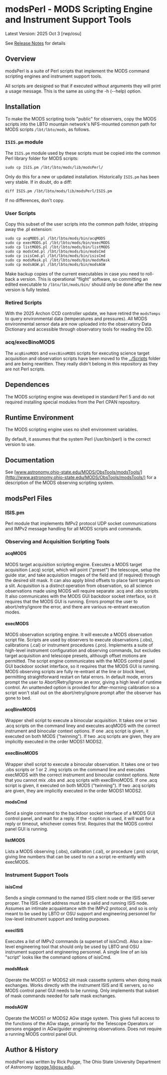 # modsPerl - MODS Scripting Engine and Instrument Support Tools

Latest Version: 2025 Oct 3 [rwp/osu]

See [Release Notes](releases.md) for details

## Overview

modsPerl is a suite of Perl scripts that implement the MODS command
scripting engines and instrument support tools.

All scripts are designed so that if executed without arguments they
will print a usage message.  This is the same as using the -h (--help)
option.

## Installation

To make the MODS scripting tools "public" for observers, copy the
MODS scripts into the LBTO mountain network's NFS-mounted
common path for MODS scripts `/lbt/lbto/mods`, as follows.

### `ISIS.pm` module

The `ISIS.pm` module used by these scripts must be copied into the
common Perl library folder for MODS scripts:
```
sudo cp ISIS.pm /lbt/lbto/mods/lib/modsPerl/
```
Only do this for a new or updated installation.  Historically
`ISIS.pm` has been very stable. If in doubt, do a diff:
```
diff ISIS.pm /lbt/lbto/mods/lib/modsPerl/ISIS.pm
```
If no differences, don't copy.

### User Scripts

Copy this subset of the user scripts into the common path folder, stripping
away the .pl extension:
```
sudo cp acqMODS.pl /lbt/lbto/mods/bin/acqMODS
sudo cp execMODS.pl /lbt/lbto/mods/bin/execMODS
sudo cp listMODS.pl /lbt/lbto/mods/bin/listMODS
sudo cp modsCmd.pl /lbt/lbto/mods/bin/modsCmd
sudo cp isisCmd.pl /lbt/lbto/mods/bin/isisCmd
sudo cp modsMask.pl /lbt/lbto/mods/bin/modsMask
sudo cp modsAGW.pl /lbt/lbto/mods/bin/modsAGW
```
Make backup copies of the current executables in case you need to
roll-back a version.  This is operational "flight" software, so
committing an edited executable to `/lbto/lbt/mods/bin/` should only
be done after the new version is fully tested.

### Retired Scripts

With the 2025 Archon CCD controller update, we have retired the
`modsTemps` to query environmental data (temperatures and pressures).
All MODS environmental sensor data are now uploaded into the
observatory Data Dictionary and accessible through observatory tools
for reading the DD.

### acq/execBinoMODS

The `acqBinoMODS` and `execBinoMODS` scripts for executing science target
acquisition and observation scripts have been moved to the [../Scripts](Scripts)
folder and are being rewritten.  They really didn't belong in this repository
as they are not Perl scripts.

## Dependences

The MODS scripting engine was developed in standard Perl 5 and do not
required installing special modules from the Perl CPAN repository.

## Runtime Environment

The MODS scripting engine uses no shell environment variables.

By default, it assumes that the system Perl (/usr/bin/perl) is the
correct version to use.

## Documentation

See
[www.astronomy.ohio-state.edu/MODS/ObsTools/modsTools/](http://www.astronomy.ohio-state.edu/MODS/ObsTools/modsTools/)
for a description of the MODS observing scripting system.

## modsPerl Files

### ISIS.pm

Perl module that implements IMPv2 protocol UDP socket communications
and IMPv2 message handling for all MODS scripts and commands.

### Observing and Acquisition Scripting Tools

#### acqMODS

MODS target acquisition scripting engine.  Executes a MODS target
acquisition (.acq) script, which will point ("preset") the telescope,
setup the guide star, and take acquisition images of the field and (if
required) through the desired slit mask.  It can also apply blind
offsets to place faint targets on a slit.  Acquisition is a distinct
operation from observation, so all science observations made using
MODS will require separate .acq and .obs scripts.  It also
communicates with the MODS GUI backdoor socket interface, so it
requires that the MODS GUI is running.  Errors prompt the user to
abort/retry/ignore the error, and there are various re-entrant
execution modes.

#### execMODS 

MODS observation scripting engine.  It will execute a MODS observation
script file.  Scripts are used by observers to execute observations
(.obs), calibrations (.cal) or instrument procedures (.pro).
Implements a suite of high-level instrument configuration and
observing commands, but excludes target acquisition and telescope
presets, although offset motions are permitted.  The script engine
communicates with the MODS control panel GUI backdoor socket
interface, so it requires that the MODS GUI is running.  MODS
observing scripts are fully re-entrant at the line or block level,
permitting straightforward restart on fatal errors.  In default mode,
errors prompt the user to Abort/Retry/Ignore an error, giving a high
level of runtime control. An unattended option is provided for
after-morning calibration so a script won't stall out on the
abort/retry/ignore prompt after the observer has gone to bed.

#### acqBinoMODS

Wrapper shell script to execute a binocular acquisition.  It takes one
or two .acq scripts on the command liney and executes acqMODS with the
correct instrument and binocular context options.  If one .acq script
is given, it executed on both MODS ("twinning").  If two .acq scripts
are given, they are implicitly executed in the order MODS1 MODS2.

#### execBinoMODS

Wrapper shell script to execute a binocular observation.  It takes one
or two .obs scripts or 1 or 2 .img scripts on the command line and
executes execMODS with the correct instrument and binocular context
options.  Note that you cannot mix .obs and .acq scripts with
execBinoMODS.  If one .acq script is given, it executed on both MODS
("twinning").  If two .acq scripts are given, they are implicitly
executed in the order MODS1 MODS2.

#### modsCmd

Send a single command to the backdoor socket interface of a MODS GUI
control panel, and wait for a reply.  If the -t option is used, it
will wait for a reply or timeout, whichever comes first.  Requires
that the MODS control panel GUI is running.

#### listMODS

Lists a MODS observing (.obs), calibration (.cal), or procedure (.pro)
script, giving line numbers that can be used to run a script
re-entrantly with execMODS.

### Instrument Support Tools

#### isisCmd

Sends a single command to the named ISIS client node or the ISIS
server proper.  The ISIS client address must be a valid and running
ISIS node.  Assumes an intimate acquaintance with the IMPv2 protocol,
and so is only meant to be used by LBTO or OSU support and engineering
personnel for low-level instrument support and testing purposes.

#### execISIS

Executes a list of IMPv2 commands (a superset of isisCmd).  Also a
low-level engineering tool that should only be used by LBTO and OSU
instrument support and engineering personnel. A single line of an isis
"script" looks like the command options of isisCmd.

#### modsMask

Operate the MODS1 or MODS2 slit mask cassette systems when doing mask
exchanges.  Works directly with the instrument ISIS and IE servers, so
no MODS control panel GUI needs to be running.  Only implements that
subset of mask commands needed for safe mask exchanges.

#### modsAGW

Operate the MODS1 or MODS2 AGw stage system. This gives full access to
the functions of the AGw stage, primarily for the Telescope Operators
or persons engaged in AGw/guider engineering observations.  Does not
require a running MODS control panel GUI.

## Author & History

modsPerl was written by Rick Pogge, The Ohio State University
Department of Astronomy (pogge.1@osu.edu).
